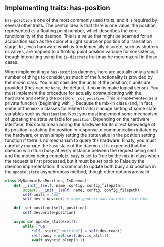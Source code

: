 ## Implementing traits: has-position

`has-position` is one of the most commonly used traits, and it is
required by several other traits. The central idea is that there is one
value, the position, represented as a floating point number, which
describes the core functionality of the daemon. This is a value that
might be scanned for an acquisition such as the color of a light source
or position of a translation stage. In , even hardware which is
fundementally discrete, such as shutters or valves, are mapped to a
floating point position variable for consistency, though interacting
using the `is-discrete` trait may be more natural in those cases.

When implementing a `has-position` daemon, there are actually only a
small number of things to consider, as much of the functionality is
provided by the mix-in class. You must consider the units of the
position, if units are provided (they can be `None`, the default, if no
units make logical sense). You must implement the procedure for actually
communicating with the hardware and setting the position:
`_set_position`. This is implemented as a private function (beginning
with `_`) because the mix-in class (and, in fact, some of the mix-in
classes for related traits) manage setting of some state variables such
as `destination`. Next you must implement some mechanism of updating the
state variable for `position`. Depending on the hardware interface, this
could mean polling the hardware for its direct knowledge of its
position, updating the position in response to communication initated by
the hardware, or even simply setting the state value in the position
setting function if there is no mechanism to query the hardware.
Finally, you must carefully manage the `busy` state of the daemon. It is
expected that the daemon will return busy at every instance between the
request being sent and the motion being complete. `busy` is set to True
by the mix-in class when the request is first processed, but it must be
set back to False by the daemon implementation. It is common to update
both busy and position in the `update_state` asynchronous method, though
other options are valid.

```python
class MyDaemon(HasPosition, IsDaemon):
    def __init__(self, name, config, config_filepath):
        super().__init__(self, name, config, config_filepath)
        self.units = "mm"
        self.dev = Device() # Some generic manufacturer interface

    def _set_position(self, position):
        self.dev.write(position)

    async def update_state(self):
        while True:
            self._state["position"] = self.dev.read()
            self.busy = not self.dev.is_still()
            await asyncio.sleep(0.1)
```
